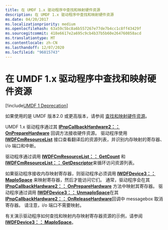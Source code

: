 ```yaml
---
title: 在 UMDF 1.x 驱动程序中查找和映射硬件资源
description: 在 UMDF 1.x 驱动程序中查找和映射硬件资源
ms.date: 04/20/2017
ms.localizationpriority: medium
ms.openlocfilehash: 63a59c5bc8a6b557267e77de7b4cc1c8ff43429f
ms.sourcegitcommit: 418e6617e2a695c9cb4b37b5b60e264760858acd
ms.translationtype: MT
ms.contentlocale: zh-CN
ms.lasthandoff: 12/07/2020
ms.locfileid: "96815743"
---
```

# <a name="finding-and-mapping-hardware-resources-in-umdf-1x-drivers"></a>在 UMDF 1.x 驱动程序中查找和映射硬件资源


[!include[UMDF 1 Deprecation](../includes/umdf-1-deprecation.md)]

如果使用的是 UMDF 版本2.0 或更高版本，请参阅 [查找和映射硬件资源](finding-and-mapping-hardware-resources.md)。

UMDF 1.x 驱动程序通过其 [**IPnpCallbackHardware2：： OnPrepareHardware**](/windows-hardware/drivers/ddi/wudfddi/nf-wudfddi-ipnpcallbackhardware2-onpreparehardware) 回调方法接收硬件资源。 驱动程序使用 [**IWDFCmResourceList**](/windows-hardware/drivers/ddi/wudfddi/nn-wudfddi-iwdfcmresourcelist) 接口查看翻译后的资源列表，并识别内存映射的寄存器、i/o 端口和中断。

驱动程序通过调用 [**IWDFCmResourceList：： GetCount**](/windows-hardware/drivers/ddi/wudfddi/nf-wudfddi-iwdfcmresourcelist-getcount) 和 [**IWDFCmResourceList：： GetDescriptor**](/windows-hardware/drivers/ddi/wudfddi/nf-wudfddi-iwdfcmresourcelist-getdescriptor)来循环访问资源列表。

如果驱动程序接收内存映射寄存器，则驱动程序必须调用 [**IWDFDevice3：： MapIoSpace**](/windows-hardware/drivers/ddi/wudfddi/nf-wudfddi-iwdfdevice3-mapiospace) 来映射寄存器，然后才能访问它们。 通常，驱动程序会在其 [**IPnpCallbackHardware2：： OnPrepareHardware**](/windows-hardware/drivers/ddi/wudfddi/nf-wudfddi-ipnpcallbackhardware2-onpreparehardware) 方法中映射其寄存器。 驱动程序通过调用 [**IWDFDevice3：： UnmapIoSpace**](/windows-hardware/drivers/ddi/wudfddi/nf-wudfddi-iwdfdevice3-unmapiospace)在其 [**IPnpCallbackHardware2：： OnReleaseHardware**](/windows-hardware/drivers/ddi/wudfddi/nf-wudfddi-ipnpcallbackhardware2-onreleasehardware)回调中 messagebox 取消寄存器。 请注意，i/o 端口不需要映射。

有关演示驱动程序如何查找和映射内存映射寄存器资源的示例，请参阅 [**IWDFDevice3：： MapIoSpace**](/windows-hardware/drivers/ddi/wudfddi/nf-wudfddi-iwdfdevice3-mapiospace)。

 

